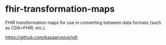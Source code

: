 # fhir-transformation-maps
FHIR transformation maps for use in converting between data formats (such as CDA>FHIR, etc.).

https://github.com/bazaarvoice/jolt


